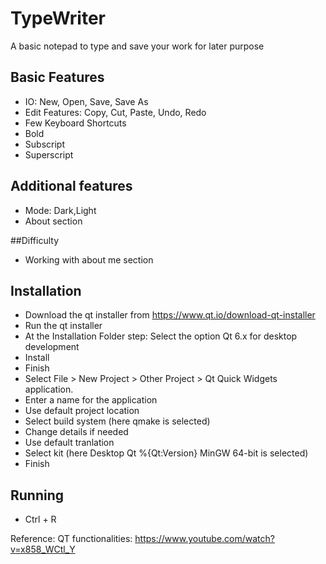 # TypeWriter
A basic notepad to type and save your work for later purpose 

## Basic Features
- IO: New, Open, Save, Save As
- Edit Features: Copy, Cut, Paste, Undo, Redo
- Few Keyboard Shortcuts
- Bold 
- Subscript 
- Superscript 

## Additional features 
- Mode: Dark,Light
- About section

##Difficulty
- Working with about me section 

## Installation 
- Download the qt installer from https://www.qt.io/download-qt-installer
- Run the qt installer 
- At the Installation Folder step:
Select the option Qt 6.x for desktop development
- Install 
- Finish
- Select File > New Project > Other Project > Qt Quick Widgets application.
- Enter a name for the application 
- Use default project location 
- Select build system (here qmake is selected) 
- Change details if needed
- Use default tranlation
- Select kit (here Desktop Qt %{Qt:Version} MinGW 64-bit is selected) 
- Finish 

## Running
- Ctrl + R

Reference: 
QT functionalities: https://www.youtube.com/watch?v=x858_WCtl_Y
